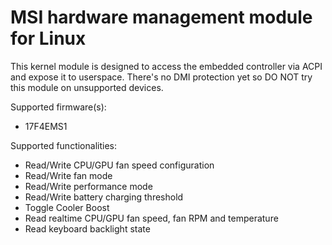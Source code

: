 # MSI hardware management module for Linux

This kernel module is designed to access the embedded controller via ACPI and expose it to userspace.
There's no DMI protection yet so DO NOT try this module on unsupported devices.

Supported firmware(s):
 - 17F4EMS1



Supported functionalities:
 - Read/Write CPU/GPU fan speed configuration
 - Read/Write fan mode
 - Read/Write performance mode
 - Read/Write battery charging threshold
 - Toggle Cooler Boost
 - Read realtime CPU/GPU fan speed, fan RPM and temperature
 - Read keyboard backlight state
